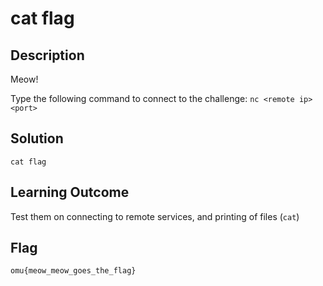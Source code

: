 # cat flag

## Description

Meow!

Type the following command to connect to the challenge:
`nc <remote ip> <port>`

## Solution

```
cat flag
```

## Learning Outcome

Test them on connecting to remote services, and printing of files (`cat`)

## Flag

`omu{meow_meow_goes_the_flag}`
